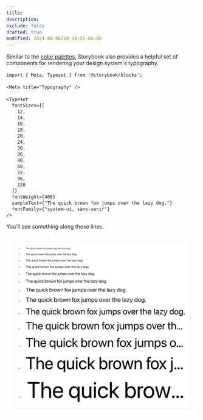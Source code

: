 ```yaml
---
title: 
description: 
exclude: false
drafted: true
modified: 2024-04-06T10:18:55-06:00
---
```


Similar to the [color palettes](color-palette.md), Storybook also provides a helpful set of components for rendering your design system's typography.

```tsx
import { Meta, Typeset } from '@storybook/blocks';

<Meta title="Typography" />

<Typeset
  fontSizes={[
    12,
    14,
    16,
    18,
    20,
    24,
    30,
    36,
    48,
    60,
    72,
    96,
    128
  ]}
  fontWeight={400}
  sampleText={"The quick brown fox jumps over the lazy dog."}
  fontFamily={"system-ui, sans-serif"}
/>
```

You'll see something along these lines.

![Storybooks Typeset component rendering a our design system's typography](../../assets/storybook-typeset-docs-block.png)

